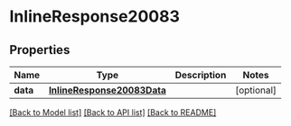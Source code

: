 # InlineResponse20083

## Properties
Name | Type | Description | Notes
------------ | ------------- | ------------- | -------------
**data** | [**InlineResponse20083Data**](InlineResponse20083Data.md) |  | [optional] 

[[Back to Model list]](../README.md#documentation-for-models) [[Back to API list]](../README.md#documentation-for-api-endpoints) [[Back to README]](../README.md)


